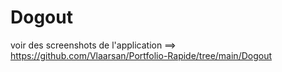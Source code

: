 ﻿# Dogout
voir des screenshots de l'application ==>
https://github.com/Vlaarsan/Portfolio-Rapide/tree/main/Dogout
